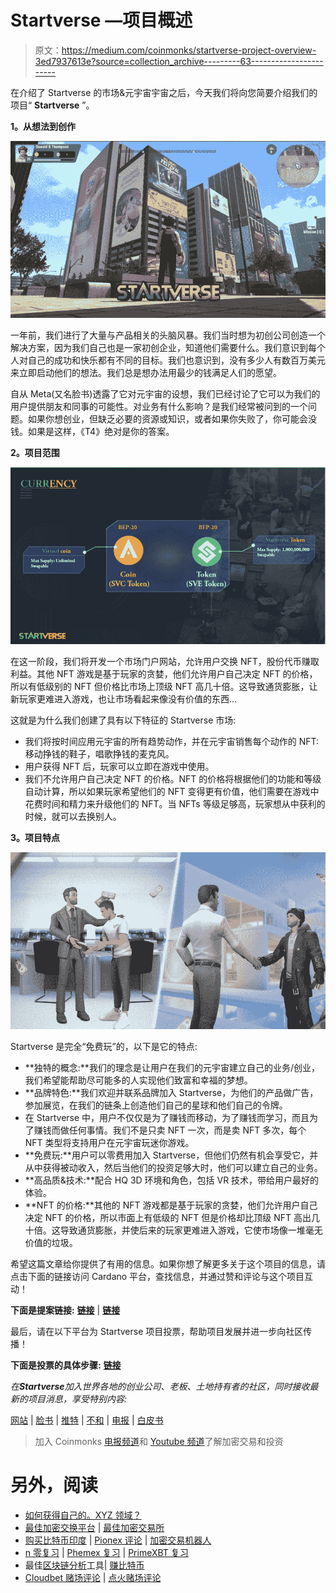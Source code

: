 # Startverse —项目概述

> 原文：<https://medium.com/coinmonks/startverse-project-overview-3ed7937613e?source=collection_archive---------63----------------------->

在介绍了 Startverse 的市场&元宇宙宇宙之后，今天我们将向您简要介绍我们的项目“ **Startverse** ”。

**1。从想法到创作**

![](img/31fbd3ce6e254c44100c2eef3aa2edc7.png)

一年前，我们进行了大量与产品相关的头脑风暴。我们当时想为初创公司创造一个解决方案，因为我们自己也是一家初创企业，知道他们需要什么。我们意识到每个人对自己的成功和快乐都有不同的目标。我们也意识到，没有多少人有数百万美元来立即启动他们的想法。我们总是想办法用最少的钱满足人们的愿望。

自从 Meta(又名脸书)透露了它对元宇宙的设想，我们已经讨论了它可以为我们的用户提供朋友和同事的可能性。对业务有什么影响？是我们经常被问到的一个问题。如果你想创业，但缺乏必要的资源或知识，或者如果你失败了，你可能会没钱。如果是这样，《T4》绝对是你的答案。

**2。项目范围**

![](img/c74687d6a6227f4fb1db73a19fca52d6.png)

在这一阶段，我们将开发一个市场门户网站，允许用户交换 NFT，股份代币赚取利益。其他 NFT 游戏是基于玩家的贪婪，他们允许用户自己决定 NFT 的价格，所以有低级别的 NFT 但价格比市场上顶级 NFT 高几十倍。这导致通货膨胀，让新玩家更难进入游戏，也让市场看起来像没有价值的东西…

这就是为什么我们创建了具有以下特征的 Startverse 市场:

*   我们将按时间应用元宇宙的所有趋势动作，并在元宇宙销售每个动作的 NFT:移动挣钱的鞋子，唱歌挣钱的麦克风。
*   用户获得 NFT 后，玩家可以立即在游戏中使用。
*   我们不允许用户自己决定 NFT 的价格。NFT 的价格将根据他们的功能和等级自动计算，所以如果玩家希望他们的 NFT 变得更有价值，他们需要在游戏中花费时间和精力来升级他们的 NFT。当 NFTs 等级足够高，玩家想从中获利的时候，就可以去换别人。

**3。项目特点**

![](img/6133640aaae33ee995d03bb02ededce5.png)

Startverse 是完全“免费玩”的，以下是它的特点:

*   **独特的概念:**我们的理念是让用户在我们的元宇宙建立自己的业务/创业，我们希望能帮助尽可能多的人实现他们致富和幸福的梦想。
*   **品牌特色:**我们欢迎并联系品牌加入 Startverse，为他们的产品做广告，参加展览，在我们的链条上创造他们自己的星球和他们自己的令牌。
*   在 Startverse 中，用户不仅仅是为了赚钱而移动，为了赚钱而学习，而且为了赚钱而做任何事情。我们不是只卖 NFT 一次，而是卖 NFT 多次，每个 NFT 类型将支持用户在元宇宙玩迷你游戏。
*   **免费玩:**用户可以零费用加入 Startverse，但他们仍然有机会享受它，并从中获得被动收入，然后当他们的投资足够大时，他们可以建立自己的业务。
*   **高品质&技术:**配合 HQ 3D 环境和角色，包括 VR 技术，带给用户最好的体验。
*   **NFT 的价格:**其他的 NFT 游戏都是基于玩家的贪婪，他们允许用户自己决定 NFT 的价格，所以市面上有低级的 NFT 但是价格却比顶级 NFT 高出几十倍。这导致通货膨胀，并使后来的玩家更难进入游戏，它使市场像一堆毫无价值的垃圾。

希望这篇文章给你提供了有用的信息。如果你想了解更多关于这个项目的信息，请点击下面的链接访问 Cardano 平台，查找信息，并通过赞和评论与这个项目互动！

**下面是提案链接:** [**链接**](https://cardano.ideascale.com/c/idea/414876) | [**链接**](https://cardano.ideascale.com/c/idea/414872)

最后，请在以下平台为 Startverse 项目投票，帮助项目发展并进一步向社区传播！

**下面是投票的具体步骤:** [**链接**](https://iohk.zendesk.com/hc/en-us/articles/900005679386-Catalyst-registration-and-voting-guide)

*在****Startverse****加入世界各地的创业公司、老板、土地持有者的社区，同时接收最新的项目消息，享受特别内容:*

[网站](https://startverse.io/) | [脸书](https://www.facebook.com/Startverse-Global-102077955725659/) | [推特](https://twitter.com/StartverseGame) | [不和](https://discord.gg/cfUSrHUvSz) | [电报](https://t.me/StarverseGlobal) | [白皮书](https://whitepaper.startverse.io/)

> 加入 Coinmonks [电报频道](https://t.me/coincodecap)和 [Youtube 频道](https://www.youtube.com/c/coinmonks/videos)了解加密交易和投资

# 另外，阅读

*   [如何获得自己的。XYZ 领域？](https://coincodecap.com/xyz-domain)
*   [最佳加密交换平台](https://coincodecap.com/best-crypto-swap-platforms) | [最佳加密交易所](https://coincodecap.com/crypto-exchange)
*   [购买比特币印度](/coinmonks/buy-bitcoin-in-india-feb50ddfef94) | [Pionex 评论](/coinmonks/pionex-review-exchange-with-crypto-trading-bot-1e459d0191ea) | [加密交易机器人](/coinmonks/crypto-trading-bot-c2ffce8acb2a)
*   [n 零复习](/coinmonks/ngrave-zero-review-c465cf8307fc) | [Phemex 复习](/coinmonks/phemex-review-4cfba0b49e28) | [PrimeXBT 复习](/coinmonks/primexbt-review-88e0815be858)
*   最佳[区块链分析](https://bitquery.io/blog/best-blockchain-analysis-tools-and-software)工具| [赚比特币](/coinmonks/earn-bitcoin-6e8bd3c592d9)
*   [Cloudbet 赌场评论](https://coincodecap.com/cloudbet-casino-review) | [点火赌场评论](https://coincodecap.com/ignition-casino-review)